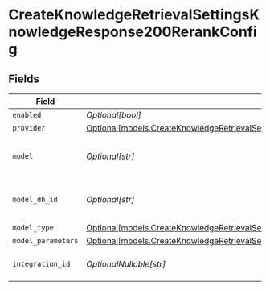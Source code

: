 # CreateKnowledgeRetrievalSettingsKnowledgeResponse200RerankConfig


## Fields

| Field                                                                                                                                                                                                  | Type                                                                                                                                                                                                   | Required                                                                                                                                                                                               | Description                                                                                                                                                                                            |
| ------------------------------------------------------------------------------------------------------------------------------------------------------------------------------------------------------ | ------------------------------------------------------------------------------------------------------------------------------------------------------------------------------------------------------ | ------------------------------------------------------------------------------------------------------------------------------------------------------------------------------------------------------ | ------------------------------------------------------------------------------------------------------------------------------------------------------------------------------------------------------ |
| `enabled`                                                                                                                                                                                              | *Optional[bool]*                                                                                                                                                                                       | :heavy_minus_sign:                                                                                                                                                                                     | N/A                                                                                                                                                                                                    |
| `provider`                                                                                                                                                                                             | [Optional[models.CreateKnowledgeRetrievalSettingsKnowledgeResponse200ApplicationJSONProvider]](../models/createknowledgeretrievalsettingsknowledgeresponse200applicationjsonprovider.md)               | :heavy_minus_sign:                                                                                                                                                                                     | N/A                                                                                                                                                                                                    |
| `model`                                                                                                                                                                                                | *Optional[str]*                                                                                                                                                                                        | :heavy_minus_sign:                                                                                                                                                                                     | The name of the model to use                                                                                                                                                                           |
| `model_db_id`                                                                                                                                                                                          | *Optional[str]*                                                                                                                                                                                        | :heavy_minus_sign:                                                                                                                                                                                     | The ID of the model in the database                                                                                                                                                                    |
| `model_type`                                                                                                                                                                                           | [Optional[models.CreateKnowledgeRetrievalSettingsKnowledgeResponse200ApplicationJSONModelType]](../models/createknowledgeretrievalsettingsknowledgeresponse200applicationjsonmodeltype.md)             | :heavy_minus_sign:                                                                                                                                                                                     | N/A                                                                                                                                                                                                    |
| `model_parameters`                                                                                                                                                                                     | [Optional[models.CreateKnowledgeRetrievalSettingsKnowledgeResponse200ApplicationJSONModelParameters]](../models/createknowledgeretrievalsettingsknowledgeresponse200applicationjsonmodelparameters.md) | :heavy_minus_sign:                                                                                                                                                                                     | N/A                                                                                                                                                                                                    |
| `integration_id`                                                                                                                                                                                       | *OptionalNullable[str]*                                                                                                                                                                                | :heavy_minus_sign:                                                                                                                                                                                     | The id of the resource                                                                                                                                                                                 |